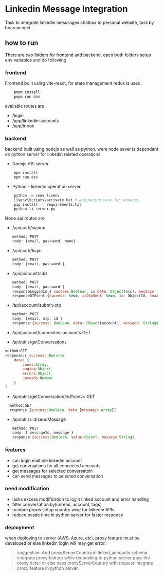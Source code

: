 
# Linkedin Message Integration 
Task to integrate linkedin messsages chatbox to personal website, task by bearconnect.

## how to run
There are two folders for frontend and backend, open both folders setup env variables and do following:

### frontend
Frontend built using vite-react, for state management redux is used.

```bash
    pnpm install
    pnpm run dev
```
available routes are
* /login
* /app/linkedin-accounts 
* /app/inbox 

### backend
backend built using nodejs as well as python. were node sever is dependant on python server for linkedin related operations

* Nodejs API server
```bash
    npm install
    npm run dev
```
* Python - linkedin operation server
```bash
    python -m venv livenv
    livenv\Scripts\activate.bat # activating venv for windows,
    pip install -r requirements.txt 
    python li_server.py
```
Node api routes are 
* /api/auth/signup 
  ```js
  method: POST 
  body: {email, password, name}
  ```
* /api/auth/login
  ```js
  method: POST 
  body: {email, password }
  ```
* /api/account/add 
  ```js
  method: POST 
  body: {email, password }
  responseLoggedIn:{ success:Boolean, is data: Object(acc), message: "Linked_accounts Document is created" }
  responseOTPsent:{success: true, isOtpSent: true, id: ObjectId, email:String}
  ```
* /api/account/submit-otp 
  ```js
  method: POST 
  body: {email, otp, id }
  response:{success: Boolean, data: Object(account), message: String}
  ```
* /api/account/connected-accounts GET

* /api/utils/getConversations
```js
method:GET
response:{ success: Boolean, 
    data: { 
        convs:Array, 
        paging:Object, 
        errors:Object, 
        unreads:Number 
    } 
}
```
* /api/utils/getConversation/:id?conv= GET
```js
  method:GET
  response:{success:Boolean, data:{messages:Array}}
```
* /api/utils/:id/sendMessage
  ```js
  method: POST 
  body: { messageId, message }
  response:{success:Boolean, value:Object, message:String}
  ```

### features
 * can login multiple linkedin account
 * get convrsations for all connected accounts
 * get messages for selected conversatoin
 * can send messages to selected conversation

### need modification
 * lacks excess modification to login linked account and error handling
 * filter conversation by(unread, account, tags)  
 * random proxis setup country wise for linkedin APIs 
 * reduce evade time in python server for faster response
 
### deployment
when deploying to server (AWS, Azure, etc), proxy feature must be developed or else linkedin login will may get error.
> suggestion: Add proxyServerCountry in linked_accounts schema integrate proxy feature while requesting to python server pass the proxy detail or else pass proxyServerCountry with request integrate proxy feature in python server.
